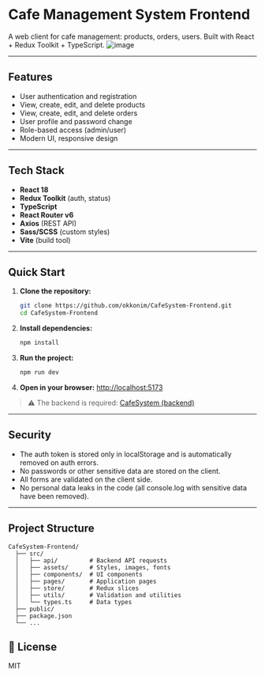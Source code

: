# Cafe Management System Frontend

A web client for cafe management: products, orders, users. Built with React + Redux Toolkit + TypeScript.
![image](https://github.com/okkonim/CafeSystem-Frontend/assets/113597041/2376f582-0aa0-4150-94ea-c93155b86e55)

---

##  Features
- User authentication and registration
- View, create, edit, and delete products
- View, create, edit, and delete orders
- User profile and password change
- Role-based access (admin/user)
- Modern UI, responsive design

---

##  Tech Stack
- **React 18**
- **Redux Toolkit** (auth, status)
- **TypeScript**
- **React Router v6**
- **Axios** (REST API)
- **Sass/SCSS** (custom styles)
- **Vite** (build tool)

---

##  Quick Start

1. **Clone the repository:**
   ```bash
   git clone https://github.com/okkonim/CafeSystem-Frontend.git
   cd CafeSystem-Frontend
   ```
2. **Install dependencies:**
   ```bash
   npm install
   ```
3. **Run the project:**
   ```bash
   npm run dev
   ```
4. **Open in your browser:**
   [http://localhost:5173](http://localhost:5173)

> ⚠️ The backend is required: [CafeSystem (backend)](https://github.com/okkonim/CafeSystem)

---

##  Security
- The auth token is stored only in localStorage and is automatically removed on auth errors.
- No passwords or other sensitive data are stored on the client.
- All forms are validated on the client side.
- No personal data leaks in the code (all console.log with sensitive data have been removed).

---

##  Project Structure
```
CafeSystem-Frontend/
  ├── src/
  │   ├── api/         # Backend API requests
  │   ├── assets/      # Styles, images, fonts
  │   ├── components/  # UI components
  │   ├── pages/       # Application pages
  │   ├── store/       # Redux slices
  │   ├── utils/       # Validation and utilities
  │   └── types.ts     # Data types
  ├── public/
  ├── package.json
  └── ...
```

## 📄 License
MIT
